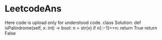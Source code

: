 # LeetcodeAns
Here code is upload only for understood code.
class Solution:
    def isPalindrome(self, x: int) -> bool:
        n = str(x)
        if n[::-1]==n:
            return True
        return False
